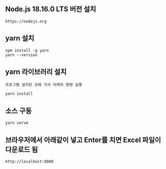 ## Node.js 18.16.0 LTS 버전 설치

```
https://nodejs.org
```

## yarn 설치

```
npm install -g yarn
yarn --version
```

## yarn 라이브러리 설치

```
프로그램 설치된 곳에 가서 아래의 명령 실행

yarn install
```

## 소스 구동

```
yarn serve
```

## 브라우저에서 아래같이 넣고 Enter를 치면 Excel 파일이 다운로드 됨
```
http://localhost:8080
```
